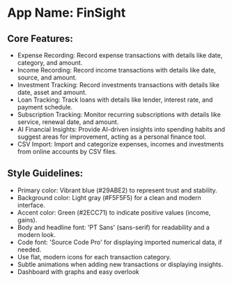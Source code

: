 # **App Name**: FinSight

## Core Features:

- Expense Recording: Record expense transactions with details like date, category, and amount.
- Income Recording: Record income transactions with details like date, source, and amount.
- Investment Tracking: Record investments transactions with details like date, asset and amount.
- Loan Tracking: Track loans with details like lender, interest rate, and payment schedule.
- Subscription Tracking: Monitor recurring subscriptions with details like service, renewal date, and amount.
- AI Financial Insights: Provide AI-driven insights into spending habits and suggest areas for improvement, acting as a personal finance tool.
- CSV Import: Import and categorize expenses, incomes and investments from online accounts by CSV files.

## Style Guidelines:

- Primary color: Vibrant blue (#29ABE2) to represent trust and stability.
- Background color: Light gray (#F5F5F5) for a clean and modern interface.
- Accent color: Green (#2ECC71) to indicate positive values (income, gains).
- Body and headline font: 'PT Sans' (sans-serif) for readability and a modern look.
- Code font: 'Source Code Pro' for displaying imported numerical data, if needed.
- Use flat, modern icons for each transaction category.
- Subtle animations when adding new transactions or displaying insights.
- Dashboard with graphs and easy overlook